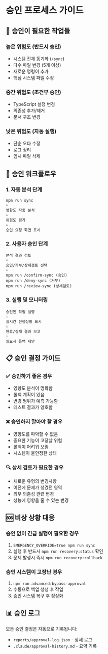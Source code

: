 # 승인 프로세스 가이드

## 🔐 승인이 필요한 작업들

### 높은 위험도 (반드시 승인)

- 시스템 전체 동기화 (`/sync`)
- 다수 파일 변경 (5개 이상)
- 새로운 명령어 추가
- 핵심 시스템 파일 수정

### 중간 위험도 (조건부 승인)

- TypeScript 설정 변경
- 의존성 추가/제거
- 문서 구조 변경

### 낮은 위험도 (자동 실행)

- 단순 오타 수정
- 로그 정리
- 임시 파일 삭제

## 🔄 승인 워크플로우

### 1. 자동 분석 단계

```
npm run sync
↓
영향도 자동 분석
↓
위험도 평가
↓
승인 요청 화면 표시
```

### 2. 사용자 승인 단계

```
분석 결과 검토
↓
승인/거부/상세검토 선택
↓
npm run /confirm-sync (승인)
npm run /deny-sync (거부)
npm run /review-sync (상세검토)
```

### 3. 실행 및 모니터링

```
승인된 작업 실행
↓
실시간 진행상황 표시
↓
완료/실패 결과 보고
↓
필요시 롤백 제안
```

## 📋 승인 결정 가이드

### ✅ 승인하기 좋은 경우

- 영향도 분석이 명확함
- 롤백 계획이 있음
- 변경 범위가 예측 가능함
- 테스트 결과가 양호함

### ❌ 승인하지 말아야 할 경우

- 영향도를 파악할 수 없음
- 중요한 기능이 고장날 위험
- 롤백이 어려워 보임
- 시스템이 불안정한 상태

### 🔍 상세 검토가 필요한 경우

- 새로운 유형의 변경사항
- 이전에 문제가 생겼던 영역
- 외부 의존성 관련 변경
- 성능에 영향을 줄 수 있는 변경

## 🆘 비상 상황 대응

### 승인 없이 긴급 실행이 필요한 경우

1. `EMERGENCY_OVERRIDE=true npm run sync`
2. 실행 후 반드시 `npm run recovery:status` 확인
3. 문제 발생시 즉시 `npm run recovery:rollback`

### 승인 시스템이 고장난 경우

1. `npm run advanced:bypass-approval`
2. 수동으로 백업 생성 후 작업
3. 승인 시스템 복구 후 정상화

## 📊 승인 로그

모든 승인 결정은 자동으로 기록됩니다:

- `reports/approval-log.json` - 상세 로그
- `.claude/approval-history.md` - 요약 기록
